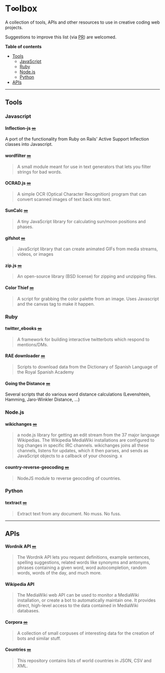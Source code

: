 
T∞lbox
=====

A collection of tools, APIs and other resources to use in creative coding web projects. 

Suggestions to improve this list (via [PR](https://github.com/javierarce/toolbox/pulls)) are welcomed. 

**Table of contents**

* [Tools](#tools)
  * [JavaScript](#javascript)  
  * [Ruby](#ruby)  
  * [Node.js](#nodejs)  
  * [Python](#python)
* [APIs](#apis)

___

## Tools

### Javascript 

#### Inflection-js [∞](https://github.com/sonnym/inflection-js)  

A port of the functionality from Ruby on Rails' Active Support Inflection classes into Javascript.

#### wordfilter [∞](https://github.com/dariusk/wordfilter)

> A small module meant for use in text generators that lets you filter strings for bad words.

#### OCRAD.js [∞](http://antimatter15.com/ocrad.js/demo.html)

> A simple OCR (Optical Character Recognition) program that can convert scanned images of text back into text. 

#### SunCalc [∞](https://github.com/mourner/suncalc)

> A tiny JavaScript library for calculating sun/moon positions and phases.

#### gifshot [∞](https://github.com/yahoo/gifshot)

> JavaScript library that can create animated GIFs from media streams, videos, or images

#### zip.js [∞](http://gildas-lormeau.github.com/zip.js/) 

> An open-source library (BSD license) for zipping and unzipping files.

#### Color Thief [∞](https://github.com/lokesh/color-thief)

> A script for grabbing the color palette from an image. Uses Javascript and the canvas tag to make it happen.

### Ruby

#### twitter_ebooks [∞](https://github.com/mispy/twitter_ebooks)

> A framework for building interactive twitterbots which respond to mentions/DMs. 

#### RAE downloader [∞](https://github.com/raul/rae-downloader)

> Scripts to download data from the Dictionary of Spanish Language of the Royal Spanish Academy

#### Going the Distance [∞](https://github.com/schneems/going_the_distance)

Several scripts that do various word distance calculations (Levenshtein, Hamming, Jaro-Winkler Distance, …)

### Node.js

#### wikichanges [∞](https://github.com/edsu/wikichanges)

> a node.js library for getting an edit stream from the 37 major language Wikipedias. The Wikipedia MediaWiki installations are configured to log changes in specific IRC channels. wikichanges joins all these channels, listens for updates, which it then parses, and sends as JavaScript objects to a callback of your choosing. x

#### country-reverse-geocoding [∞](https://github.com/totemstech/country-reverse-geocoding)

> NodeJS module to reverse geocoding of countries.

### Python

#### textract [∞](https://github.com/deanmalmgren/textract)

> Extract text from any document. No muss. No fuss.

___

## APIs

#### Wordnik API [∞](http://api.wordnik.com)

> The Wordnik API lets you request definitions, example sentences, spelling suggestions, related words like synonyms and antonyms, phrases containing a given word, word autocompletion, random words, words of the day, and much more.

#### Wikipedia API [](http://www.mediawiki.org/wiki/API:Main_page)

> The MediaWiki web API can be used to monitor a MediaWiki installation, or create a bot to automatically maintain one. It provides direct, high-level access to the data contained in MediaWiki databases.

#### Corpora [∞](https://github.com/dariusk/corpora)

> A collection of small corpuses of interesting data for the creation of bots and similar stuff.

#### Countries [∞](https://github.com/mledoze/countries)

> This repository contains lists of world countries in JSON, CSV and XML.
